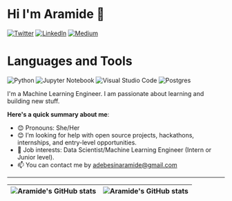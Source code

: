 # Hi I'm Aramide 👋

[![Twitter](https://img.shields.io/badge/Twitter-%40hara__myde-blue)](https://twitter.com/hara__myde)
[![LinkedIn](https://img.shields.io/badge/linkedin-%230077B5.svg?style=for-the-badge&logo=linkedin&logoColor=white)](https://www.linkedin.com/in/aramide-adebesin/)
[![Medium](https://img.shields.io/badge/Medium-12100E?style=for-the-badge&logo=medium&logoColor=white)](https://medium.com/@adebesinaramide)

# Languages and Tools
![Python](https://img.shields.io/badge/python-3670A0?style=for-the-badge&logo=python&logoColor=ffdd54)
![Jupyter Notebook](https://img.shields.io/badge/jupyter-%23FA0F00.svg?style=for-the-badge&logo=jupyter&logoColor=white)
![Visual Studio Code](https://img.shields.io/badge/Visual%20Studio%20Code-0078d7.svg?style=for-the-badge&logo=visual-studio-code&logoColor=white)
![Postgres](https://img.shields.io/badge/postgres-%23316192.svg?style=for-the-badge&logo=postgresql&logoColor=white)

I'm a Machine Learning Engineer. I am passionate about learning and building new stuff.

**Here's a quick summary about me**:

- 😊 Pronouns: She/Her
- 😊 I’m looking for help with open source projects, hackathons, internships, and entry-level opportunities.
- 💼 Job interests: Data Scientist/Machine Learning Engineer (Intern or Junior level).
- 📫 You can contact me by adebesinaramide@gmail.com

---

| <img align="center" src="https://github-readme-stats.vercel.app/api?username=Adebesin-Aramide&show_icons=true&include_all_commits=true&hide_border=true" alt="Aramide's GitHub stats" /> | <img align="center" src="https://github-readme-stats.vercel.app/api/top-langs/?username=Adebesin-Aramide&langs_count=8&layout=compact&hide_border=true" alt="Aramide's GitHub stats" /> |
| ------------- | ------------- |
